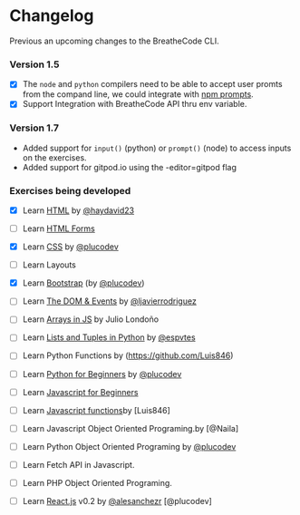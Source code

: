 # Changelog

Previous an upcoming changes to the BreatheCode CLI.

### Version 1.5

- [x] The `node` and `python` compilers need to be able to accept user promts from the compand line, we could integrate with [npm prompts](https://www.npmjs.com/package/prompts).
- [x] Support Integration with BreatheCode API thru env variable.

### Version 1.7

- Added support for `input()` (python) or `prompt()` (node) to access inputs on the exercises.
- Added support for gitpod.io using the -editor=gitpod flag

### Exercises being developed

- [x] Learn [HTML](https://github.com/4GeeksAcademy/html-exercises) by [@haydavid23](github.com/haydavid23)
- [ ] Learn [HTML Forms](https://github.com/4GeeksAcademy/form-exercises)
- [x] Learn [CSS](https://github.com/4GeeksAcademy/css-exercises) by [@plucodev](github.com/plucodev)
- [ ] Learn Layouts 
- [x] Learn [Bootstrap](https://github.com/4GeeksAcademy/bootstrap-exercises) (by [@plucodev](github.com/plucodev))
- [ ] Learn [The DOM & Events](https://github.com/4GeeksAcademy/dom-exercises) by [@ljavierrodriguez](github.com/ljavierrodriguez)
- [ ] Learn [Arrays in JS](https://github.com/4GeeksAcademy/javascript-arrays-exercises) by Julio Londoño
- [ ] Learn [Lists and Tuples in Python](https://github.com/4GeeksAcademy/python-lists-exercises) by [@espvtes](github.com/espvtes)
- [ ] Learn Python Functions by (https://github.com/Luis846)
- [ ] Learn [Python for Beginners](https://github.com/4GeeksAcademy/begin-python-exercises) by [@plucodev](github.com/haydavid23)
- [ ] Learn [Javascript for Beginners](https://github.com/4GeeksAcademy/javascript-beginner-exercises)
- [ ] Learn [Javascript functions](https://github.com/4GeeksAcademy/javascript-functions-exercises)by [Luis846]
- [ ] Learn Javascript Object Oriented Programing.by [@Naila]
- [ ] Learn Python Object Oriented Programing by [@plucodev](github.com/plucodev)
- [ ] Learn Fetch API in Javascript.
- [ ] Learn PHP Object Oriented Programing.
- [ ] Learn [React.js](https://github.com/4GeeksAcademy/react-exercises) v0.2 by [@alesanchezr](github.com/alesanchezr) [@plucodev]

